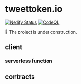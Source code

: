 # tweettoken.io

[![Netlify Status](https://api.netlify.com/api/v1/badges/79db14d1-9416-46df-949e-d9c0b0740137/deploy-status)](https://app.netlify.com/sites/tweet-token/deploys)
[![CodeQL](https://github.com/noahliechti/tweet-to-token/actions/workflows/codeql-analysis.yml/badge.svg)](https://github.com/noahliechti/tweet-to-token/actions/workflows/codeql-analysis.yml)

🚧 The project is under construction. 

## client

### serverless function

## contracts
